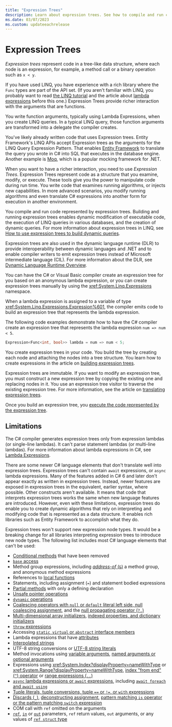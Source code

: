 ```yaml
---
title: "Expression Trees"
description: Learn about expression trees. See how to compile and run code represented by these data structures, where each node is an expression.
ms.date: 03/07/2023
ms.custom: updateeachrelease
---
```

# Expression Trees

*Expression trees* represent code in a tree-like data structure, where each node is an expression, for example, a method call or a binary operation such as `x < y`.

If you have used LINQ, you have experience with a rich library where the `Func` types are part of the API set. (If you aren't familiar with LINQ, you probably want to read [the LINQ tutorial](/dotnet/csharp/linq/) and the article about [lambda expressions](../../language-reference/operators/lambda-expressions.md) before this one.) Expression Trees provide richer interaction with the arguments that are functions.

You write function arguments, typically using Lambda Expressions, when you create LINQ queries. In a typical LINQ query, those function arguments are transformed into a delegate the compiler creates.

You've likely already written code that uses Expression trees. Entity Framework's LINQ APIs accept Expression trees as the arguments for the LINQ Query Expression Pattern. That enables [Entity Framework](/ef/) to translate the query you wrote in C# into SQL that executes in the database engine. Another example is [Moq](https://github.com/Moq/moq), which is a popular mocking framework for .NET.

When you want to have a richer interaction, you need to use *Expression Trees*. Expression Trees represent code as a structure that you examine, modify, or execute. These tools give you the power to manipulate code during run time. You write code that examines running algorithms, or injects new capabilities. In more advanced scenarios, you modify running algorithms and even translate C# expressions into another form for execution in another environment.

You compile and run code represented by expression trees. Building and running expression trees enables dynamic modification of executable code, the execution of LINQ queries in various databases, and the creation of dynamic queries. For more information about expression trees in LINQ, see [How to use expression trees to build dynamic queries](../../linq/how-to-build-dynamic-queries.md).
  
Expression trees are also used in the dynamic language runtime (DLR) to provide interoperability between dynamic languages and .NET and to enable compiler writers to emit expression trees instead of Microsoft intermediate language (CIL). For more information about the DLR, see [Dynamic Language Runtime Overview](../../../framework/reflection-and-codedom/dynamic-language-runtime-overview.md).

You can have the C# or Visual Basic compiler create an expression tree for you based on an anonymous lambda expression, or you can create expression trees manually by using the <xref:System.Linq.Expressions> namespace.

When a lambda expression is assigned to a variable of type <xref:System.Linq.Expressions.Expression%601>, the compiler emits code to build an expression tree that represents the lambda expression.

The following code examples demonstrate how to have the C# compiler create an expression tree that represents the lambda expression `num => num < 5`.

```csharp
Expression<Func<int, bool>> lambda = num => num < 5;
```

You create expression trees in your code. You build the tree by creating each node and attaching the nodes into a tree structure. You learn how to create expressions in the article on [building expression trees](expression-trees-building.md).

Expression trees are  immutable. If you want to modify an expression tree, you must construct a new expression tree by copying the existing one and replacing nodes in it. You use an expression tree visitor to traverse the existing expression tree. For more information, see the article on [translating expression trees](./expression-trees-translating.md).

Once you build an expression tree, you [execute the code represented by the expression tree](expression-trees-execution.md).

## Limitations

The C# compiler generates expression trees only from expression lambdas (or single-line lambdas). It can't parse statement lambdas (or multi-line lambdas). For more information about lambda expressions in C#, see [Lambda Expressions](../../language-reference/operators/lambda-expressions.md).

There are some newer C# language elements that don't translate well into expression trees. Expression trees can't contain `await` expressions, or `async` lambda expressions. Many of the features added in C# 6 and later don't appear exactly as written in expression trees. Instead, newer features are exposed in expression trees in the equivalent, earlier syntax, where possible. Other constructs aren't available. It means that code that interprets expression trees works the same when new language features are introduced. However, even with these limitations, expression trees do enable you to create dynamic algorithms that rely on interpreting and modifying code that is represented as a data structure. It enables rich libraries such as Entity Framework to accomplish what they do.

Expression trees won't support new expression node types. It would be a breaking change for all libraries interpreting expression trees to introduce new node types. The following list includes most C# language elements that can't be used:

- [Conditional methods](../../language-reference/preprocessor-directives.md#conditional-compilation) that have been removed
- [`base` access](../../language-reference/keywords/base.md)
- Method group expressions, including [*address-of* (`&`)](../../language-reference/operators/pointer-related-operators.md) a method group, and anonymous method expressions
- References to [local functions](../../programming-guide/classes-and-structs/local-functions.md)
- Statements, including assignment (`=`) and statement bodied expressions
- [Partial methods](../../language-reference/keywords/partial-method.md) with only a defining declaration
- [Unsafe pointer operations](../../language-reference/unsafe-code.md#pointer-types)
- [`dynamic` operations](../../language-reference/builtin-types/reference-types.md#the-dynamic-type)
- [Coalescing operators with `null` or `default` literal left side, null coalescing assignment](../../language-reference/operators/assignment-operator.md#null-coalescing-assignment), and the [null propagating operator (`?.`)](../../language-reference/operators/null-coalescing-operator.md)
- [Multi-dimensional array initializers](../../language-reference/builtin-types/arrays.md#multidimensional-arrays), [indexed properties, and dictionary initializers](../../programming-guide/classes-and-structs/object-and-collection-initializers.md#collection-initializers)
- [`throw` expressions](../../language-reference/statements/exception-handling-statements.md#the-throw-expression)
- Accessing [`static virtual` or `abstract` interface members](../../language-reference/keywords/interface.md#static-abstract-and-virtual-members)
- Lambda expressions that have [attributes](../../language-reference/operators/lambda-expressions.md#attributes)
- [Interpolated strings](../../language-reference/tokens/interpolated.md)
- UTF-8 string conversions or [UTF-8 string literals](../../language-reference/builtin-types/reference-types.md#utf-8-string-literals)
- Method invocations using [variable arguments](../../language-reference/keywords/method-parameters.md#params-modifier), [named arguments or optional arguments](../../programming-guide/classes-and-structs/named-and-optional-arguments.md)
- Expressions using <xref:System.Index?displayProperty=nameWithType> or <xref:System.Range?displayProperty=nameWithType>, [index "from end" (`^`) operator](../../language-reference/operators/member-access-operators.md#index-from-end-operator-) or [range expressions (`..`)](../../language-reference/operators/member-access-operators.md#range-operator-)
- [`async` lambda expressions or `await` expressions](../../language-reference/operators/lambda-expressions.md#async-lambdas), including [`await foreach` and `await using`](../../language-reference/operators/await.md#asynchronous-streams-and-disposables)
- [Tuple literals, tuple conversions, tuple `==` or `!=`, or `with` expressions](../../language-reference/builtin-types/value-tuples.md)
- [Discards (`_`)](../../fundamentals/functional/discards.md), [deconstructing assignment](../../fundamentals/functional/deconstruct.md), [pattern matching `is` operator or the pattern matching `switch` expression](../../language-reference/operators/patterns.md)
- COM call with `ref` omitted on the arguments
- [`ref`](../../language-reference/keywords/ref.md), [`in`](../../language-reference/keywords/method-parameters.md#in-parameter-modifier) or [`out`](../../language-reference/keywords/method-parameters.md#out-parameter-modifier) parameters, `ref` return values, `out` arguments, or any values of [`ref struct` type](../../language-reference/builtin-types/ref-struct.md)

